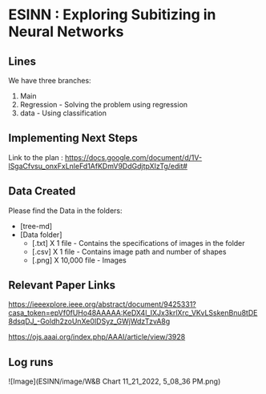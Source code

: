# ESINN : Exploring Subitizing in Neural Networks

## Lines
We have three branches:
1. Main
2. Regression - Solving the problem using regression
3. data - Using classification

## Implementing Next Steps

Link to the plan : https://docs.google.com/document/d/1V-lSgaCfvsu_onxFxLnleFd1AfKDmV9DdGdjtpXIzTg/edit#

## Data Created

Please find the Data in the folders:
 * [tree-md]
 * [Data folder]
   * [.txt] X 1 file - Contains the specifications of images in the folder
   * [.csv] X 1 file - Contains image path and number of shapes
   * [.png] X 10,000 file - Images

## Relevant Paper Links

https://ieeexplore.ieee.org/abstract/document/9425331?casa_token=epVf0fUHo48AAAAA:KeDX4l_IXJx3krlXrc_VKvLSskenBnu8tDE8dsqDJ_-Goldh2zoUnXe0IDSyz_GWjWdzTzvA8g

https://ojs.aaai.org/index.php/AAAI/article/view/3928

## Log runs

![Image](ESINN/image/W&B Chart 11_21_2022, 5_08_36 PM.png)

